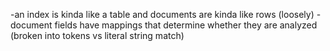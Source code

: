 -an index is kinda like a table and documents are kinda like rows (loosely)
-document fields have mappings that determine whether they are analyzed (broken into tokens vs literal string match)